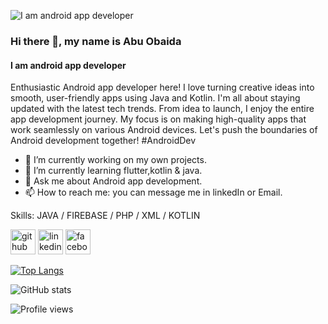 ![I am android app developer](https://developerobaida.com/my_github/my%20cover1.png)
### Hi there 👋, my name is Abu Obaida
#### I am android app developer

Enthusiastic Android app developer here! I love turning creative ideas into smooth, user-friendly apps using Java and Kotlin. I'm all about staying updated with the latest tech trends. From idea to launch, I enjoy the entire app development journey. My focus is on making high-quality apps that work seamlessly on various Android devices. Let's push the boundaries of Android development together! #AndroidDev 

- 🔭 I’m currently working on my own projects. 
- 🌱 I’m currently learning flutter,kotlin & java. 
- 💬 Ask me about Android app development. 
- 📫 How to reach me: you can message me in linkedIn or Email.

Skills: JAVA / FIREBASE / PHP / XML / KOTLIN

[<img src='https://cdn.jsdelivr.net/npm/simple-icons@3.0.1/icons/github.svg' alt='github' height='40'>](https://github.com/obaida9521)  [<img src='https://cdn.jsdelivr.net/npm/simple-icons@3.0.1/icons/linkedin.svg' alt='linkedin' height='40'>](https://www.linkedin.com/in/https://www.linkedin.com/in/abu-obaida-693412280//)  [<img src='https://cdn.jsdelivr.net/npm/simple-icons@3.0.1/icons/facebook.svg' alt='facebook' height='40'>](https://www.facebook.com/https://www.facebook.com/mdabu.obaida.98/)  

[![Top Langs](https://github-readme-stats.vercel.app/api/top-langs/?username=obaida9521)](https://github.com/anuraghazra/github-readme-stats)

![GitHub stats](https://github-readme-stats.vercel.app/api?username=obaida9521&show_icons=true)  

![Profile views](https://gpvc.arturio.dev/obaida9521)  
